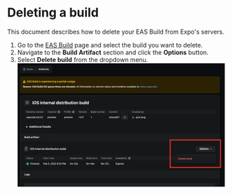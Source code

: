 # Deleting a build

This document describes how to delete your EAS Build from Expo's servers.

1. Go to the [EAS Build](https://expo.dev/builds) page and select the build you want to delete.
2. Navigate to the **Build Artifact** section and click the **Options** button.
3. Select **Delete build** from the dropdown menu.
   [<img src="./assets/delete-build/delete-build.png" width="800" />](./assets/delete-build/delete-build.png)
